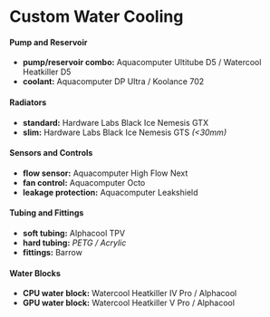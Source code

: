 # Custom Water Cooling

#### Pump and Reservoir

- **pump/reservoir combo:** Aquacomputer Ultitube D5 / Watercool Heatkiller D5
- **coolant:** Aquacomputer DP Ultra / Koolance 702

#### Radiators

- **standard:** Hardware Labs Black Ice Nemesis GTX
- **slim:** Hardware Labs Black Ice Nemesis GTS *(<30mm)*

#### Sensors and Controls

- **flow sensor:** Aquacomputer High Flow Next
- **fan control:** Aquacomputer Octo
- **leakage protection:** Aquacomputer Leakshield

#### Tubing and Fittings

- **soft tubing:** Alphacool TPV
- **hard tubing:** *PETG / Acrylic*
- **fittings:** Barrow

#### Water Blocks

- **CPU water block:** Watercool Heatkiller IV Pro / Alphacool
- **GPU water block:** Watercool Heatkiller V Pro / Alphacool